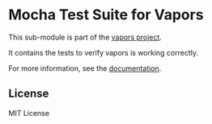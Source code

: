 Mocha Test Suite for Vapors
===========================

This sub-module is part of the [vapors project](https://github.com/vaporsjs/vapors.js).

It contains the tests to verify vapors is working correctly.

For more information, see the [documentation](https://docs.vapors.io/v5/testing/).

License
-------

MIT License
